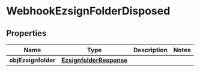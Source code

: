 
# WebhookEzsignFolderDisposed

## Properties
| Name | Type | Description | Notes |
| ------------ | ------------- | ------------- | ------------- |
| **objEzsignfolder** | [**EzsignfolderResponse**](EzsignfolderResponse.md) |  |  |



